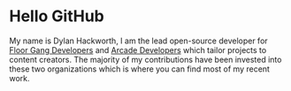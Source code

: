 # Hello GitHub
My name is Dylan Hackworth, I am the lead open-source developer for
[Floor Gang Developers](https://github.com/Floor-Gang) and
[Arcade Developers](https://github.com/arcade-devs) which tailor projects to
content creators. The majority of my contributions have been invested into
these two organizations which is where you can find most of my recent work.

